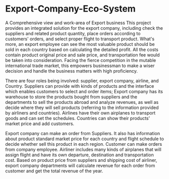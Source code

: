 # Export-Company-Eco-System
A Comprehensive view and work-area of Export business 
This project provides an integrated solution for the export company, including check the suppliers and related product quantity, place orders according to customers' orders, and select proper flight to transport product.
What's more, an export employee can see the most valuable product should be sold in each country based on calculating the detailed profit. All the costs contain product original price and sale price, and transportation fee would be taken into consideration. Facing the fierce competition in the mutable international trade market, this empowers businessman to make a wiser decision and handle the business matters with high proficiency.

There are four roles being involved: supplier, export company, airline, and Country.
Suppliers can provide with kinds of products and the interface which enables customers to select and order items; Export company has its warehouse to store the products bought from suppliers and the departments to sell the products abroad and analyze revenues, as well as decide where they will sell products (referring to the information provided by airliners and countries). Airlines have their own airplanes to transport goods and can set the schedules. Countries can show their products’ market price and add customers.
 
Export company can make an order from Suppliers. It also has information about product standard market price for each country and flight schedule to decide whether sell this product in each region. Customer can make orders from company employee. Airliner includes many kinds of airplanes that will assign flight and have its own departure, destination and transportation cost.
Based on product price from suppliers and shipping cost of airliner, export company departments will calculate revenue for each order from customer and get the total revenue of the year. 

